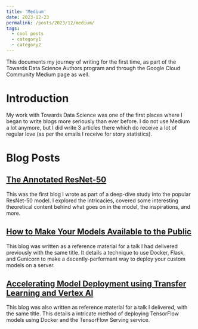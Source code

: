 ```yaml
---
title: 'Medium'
date: 2023-12-23
permalink: /posts/2023/12/medium/
tags:
  - cool posts
  - category1
  - category2
---
```


This documents my journey of writing for the first time, as part of the Towards Data Science Authors program and through the Google Cloud Community Medium page as well.

# Introduction

My work with Towards Data Science was one of the first places where I began to write blogs more seriously than ever before. I do not use Medium a lot anymore, but I did write 3 articles there which do receive a lot of regular love (as per the emails I receive for story statistics).

# Blog Posts

## [The Annotated ResNet-50](https://medium.com/towards-data-science/the-annotated-resnet-50-a6c536034758)

This was the first blog I wrote as part of a deep-dive study into the popular ResNet-50 model. I explored the intricacies, covered some interesting theoretical content behind what goes on in the model, the inspirations, and more.

## [How to Make Your Models Available to the Public](https://medium.com/towards-data-science/how-to-make-your-models-available-to-the-public-be782dcb9942)

This blog was written as a reference material for a talk I had delivered previously with the same title. It details a technique to use Docker, Flask, and Gunicorn to make a decently-performant way to deploy your custom models on a server.

## [Accelerating Model Deployment using Transfer Learning and Vertex AI](https://medium.com/google-cloud/accelerating-model-deployment-using-transfer-learning-and-vertex-ai-6ee6cc7332e9)

This blog was also written as reference material for a talk I delivered, with the same title. This details a intricate method of deploying TensorFlow models using Docker and the TensorFlow Serving service.